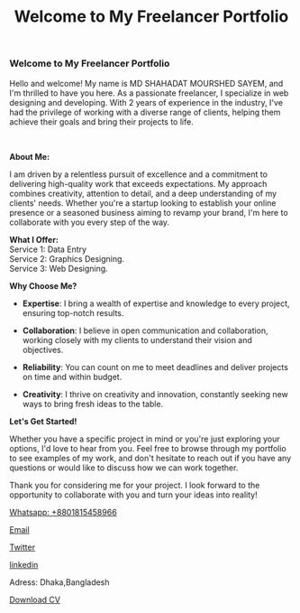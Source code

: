 
     
</head>
<body>
 <header>
        <h1>Welcome to My Freelancer Portfolio</h1>

 </header>

  <div class="container">
        <div class="project">
       <h3>Welcome to My Freelancer Portfolio</h3>
            <p>Hello and welcome! My name is MD SHAHADAT MOURSHED SAYEM, and I'm thrilled to have you here. As a passionate freelancer, I specialize in web designing and developing. With 2 years of experience in the industry, I've had the privilege of working with a diverse range of clients, helping them achieve their goals and bring their projects to life.</p> </br>

**About Me:**

I am driven by a relentless pursuit of excellence and a commitment to delivering high-quality work that exceeds expectations. My approach combines creativity, attention to detail, and a deep understanding of my clients' needs. Whether you're a startup looking to establish your online presence or a seasoned business aiming to revamp your brand, I'm here to collaborate with you every step of the way.</br>


**What I Offer:**</br>
Service 1: Data Entry</br>
Service 2: Graphics Designing.</br>
Service 3: Web Designing.</br>

**Why Choose Me?**</br>

- **Expertise**: I bring a wealth of expertise and knowledge to every project, ensuring top-notch results.</br>

- **Collaboration**: I believe in open communication and collaboration, working closely with my clients to understand their vision and objectives.</br>

- **Reliability**: You can count on me to meet deadlines and deliver projects on time and within budget.</br>

- **Creativity**: I thrive on creativity and innovation, constantly seeking new ways to bring fresh ideas to the table.</br>


**Let's Get Started!**</br>

Whether you have a specific project in mind or you're just exploring your options, I'd love to hear from you. Feel free to browse through my portfolio to see examples of my work, and don't hesitate to reach out if you have any questions or would like to discuss how we can work together.</br>


Thank you for considering me for your project. I look forward to the opportunity to collaborate with you and turn your ideas into reality!</p>
            <p><a href="+8801815458966">Whatsapp: +8801815458966</a></p>
        </div>
        <div class="project">
           
   <p><a href="sayemshahadat@gmail.com">Email</a></p>
        </div><div class="project">
            <p><a href="https://twitter.com/sayemshahadat9">Twitter</a></p>
        </div>
            <div class="project">
            <p><a href="https://www.linkedin.com/in/sayem-shahadat-49634a248/">linkedin</a></p>
        </div>
          <p>Adress: Dhaka,Bangladesh</p>
        <div class="cv-download">
            <a href="https://drive.google.com/file/d/1EKpQnZZsZ2ABVkw6DEnFJ1ESlVGY3WD1/view?usp=drive_link" download>Download CV</a>
        </div>
  

  
</body>
</html>

